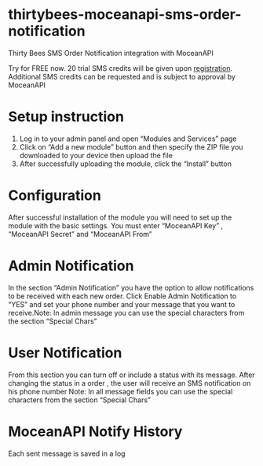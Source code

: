 # thirtybees-moceanapi-sms-order-notification
Thirty Bees SMS Order Notification integration with MoceanAPI

Try for FREE now. 20 trial SMS credits will be given upon [registration](https://dashboard.moceanapi.com/register?fr=thirtybees_order_notification). Additional SMS credits can be requested and is subject to approval by MoceanAPI

# Setup instruction

1. Log in to your admin panel and open “Modules and Services” page
2. Click on “Add a new module” button and then specify the ZIP file you downloaded to your device then upload the file
3. After successfully uploading the module, click the “Install” button


# Configuration
After successful installation of the module  you will need to set up the module with the basic settings. You must enter “MoceanAPI Key” , “MoceanAPI Secret” and “MoceanAPI From”


# Admin Notification
In the section “Admin Notification” you have the option to allow notifications to be received with each new order.
Click Enable Admin Notification to “YES” and set your phone number and your message that you want to receive.Note: In admin message you can use the special characters from the section “Special Chars”

# User Notification
From this section you can turn off or include a status with its message.
After changing the status in a order , the user will receive an SMS notification on his phone number
Note: In all message fields you can use the special characters from the section “Special Chars”

# MoceanAPI Notify History
Each sent message is saved in a log


